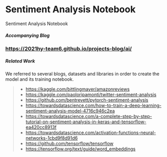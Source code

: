 # Sentiment Analysis Notebook
Sentiment Analysis Notebook

##### Accompanying Blog

### https://2021hy-team6.github.io/projects-blog/ai/

##### Related Work

We referred to several blogs, datasets and libraries in order to create the model and its training notebook.

> - https://kaggle.com/bittlingmayer/amazonreviews
> - https://kaggle.com/paoloripamonti/twitter-sentiment-analysis
> - https://github.com/bentrevett/pytorch-sentiment-analysis
> - https://towardsdatascience.com/how-to-train-a-deep-learning-sentiment-analysis-model-4716c946c2ea
> - https://towardsdatascience.com/a-complete-step-by-step-tutorial-on-sentiment-analysis-in-keras-and-tensorflow-ea420cc8913f
> - https://towardsdatascience.com/activation-functions-neural-networks-1cbd9f8d91d6
> - https://github.com/tensorflow/tensorflow
> - https://tensorflow.org/text/guide/word_embeddings
